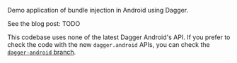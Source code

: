 Demo application of bundle injection in Android using Dagger.

See the blog post: TODO

This codebase uses none of the latest Dagger Android's API. If you prefer to check the code with the new `dagger.android` APIs, you can check the [`dagger-android` branch](https://github.com/oldergod/DaggerBundleInjectionDemo/tree/dagger-android).
